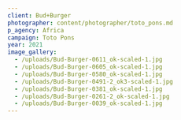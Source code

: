 ```yaml
---
client: Bud+Burger
photographer: content/photographer/toto_pons.md
p_agency: Africa
campaign: Toto Pons
year: 2021
image_gallery:
  - /uploads/Bud-Burger-0611_ok-scaled-1.jpg
  - /uploads/Bud-Burger-0605_ok-scaled-1.jpg
  - /uploads/Bud-Burger-0580_ok-scaled-1.jpg
  - /uploads/Bud-Burger-0491-2_ok3-scaled-1.jpg
  - /uploads/Bud-Burger-0381_ok-scaled-1.jpg
  - /uploads/Bud-Burger-0261-2_ok-scaled-1.jpg
  - /uploads/Bud-Burger-0039_ok-scaled-1.jpg
---
```


